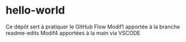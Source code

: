 # hello-world
Ce dépôt sert à pratiquer le GitHub Flow
Modif1 apportée à la branche readme-edits
Modif4 apportées à la main via VSCODE
